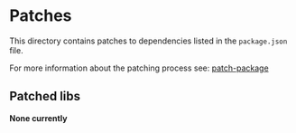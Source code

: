# Patches

This directory contains patches to dependencies listed in the `package.json` file.

For more information about the patching process see: [patch-package](https://github.com/ds300/patch-package)

## Patched libs

**None currently**

